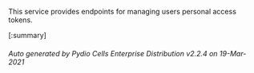 






This service provides endpoints for managing users personal access tokens.

[:summary]

###### Auto generated by Pydio Cells Enterprise Distribution v2.2.4 on 19-Mar-2021
